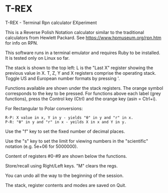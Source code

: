 # T-REX
T-REX - Terminal Rpn calculator EXperiment

This is a Reverse Polish Notation calculator similar to the traditional calculators from Hewlett Packard. See https://www.hpmuseum.org/rpn.htm for info on RPN.

This software runs in a terminal emulator and requires Ruby to be installed.  It is tested only on Linux so far.

The stack is shown to the top left: L is the "Last X" register showing the previous value in X. T, Z, Y and X registers comprise the operating stack. Toggle US and European number formats by pressing '. 

Functions available are shown under the stack registers. The orange symbol corresponds to the key to be pressed. For functions above each label (grey functions), press the Control key (Ctrl) and the orange key (asin = Ctrl+i).

For Rectangular to Polar conversions:
```
R-P: X value in x, Y in y - yields "θ" in y and "r" in x.
P-R: "θ" in y and "r" in x - yeilds X in x and Y in y.
```

Use the "f" key to set the fixed number of decimal places.

Use the "s" key to set the limit for viewing numbers in the "scientific" notation (e.g. 5e+06 for 5000000).

Content of registers #0-#9 are shown below the functions.

Store/recall using Right/Left keys. "M" clears the regs.

You can undo all the way to the beginning of the session.

The stack, register contents and modes are saved on Quit.
 
